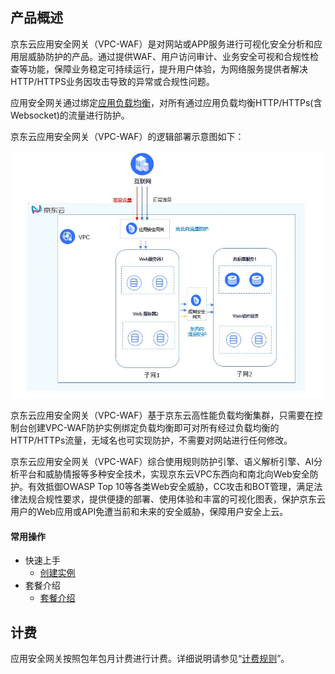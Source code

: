 ## 产品概述 

京东云应用安全网关（VPC-WAF）是对网站或APP服务进行可视化安全分析和应用层威胁防护的产品。通过提供WAF、用户访问审计、业务安全可视和合规性检查等功能，保障业务稳定可持续运行，提升用户体验，为网络服务提供者解决HTTP/HTTPS业务因攻击导致的异常或合规性问题。

应用安全网关通过绑定[应用负载均衡](https://docs.jdcloud.com/cn/application-load-balancer/product-overview)，对所有通过应用负载均衡HTTP/HTTPs(含Websocket)的流量进行防护。

京东云应用安全网关（VPC-WAF）的逻辑部署示意图如下：

 ![](../../../../image/AppliAcation-Security-Gateway/01-overview.png)

京东云应用安全网关（VPC-WAF）基于京东云高性能负载均衡集群，只需要在控制台创建VPC-WAF防护实例绑定负载均衡即可对所有经过负载均衡的HTTP/HTTPs流量，无域名也可实现防护，不需要对网站进行任何修改。

京东云应用安全网关（VPC-WAF）综合使用规则防护引擎、语义解析引擎、AI分析平台和威胁情报等多种安全技术，实现京东云VPC东西向和南北向Web安全防护。有效抵御OWASP Top 10等各类Web安全威胁，CC攻击和BOT管理，满足法律法规合规性要求，提供便捷的部署、使用体验和丰富的可视化图表，保护京东云用户的Web应用或API免遭当前和未来的安全威胁，保障用户安全上云。

#### 常用操作

- 快速上手
  - [创建实例](../Operation-Guide/Instance-Management/Create-Application-Security-Gateway.md)
- 套餐介绍
  - [套餐介绍](../Introduction/Specifications.md)

## 计费

应用安全网关按照包年包月计费进行计费。详细说明请参见“[计费规则](../Price/Price-Overview.md)”。
